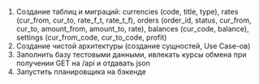 1. Создание таблиц и миграций: 
    currencies (code, title, type),
    rates (cur_from, cur_to, rate_f_t, rate_t_f),
    orders (order_id, status, cur_from, cur_to, amount_from, amount_to, rate),
    balances (cur_code, balance),
    settings (cur_from_code, cur_to_code, profit)
2. Создание чистой архитектуры (создание сущностей, Use Case-ов)
3. Заполнить базу тестовыми данными, ивлекать курсы обмена при получении GET на /api и отдавать json
4.  Запустить планировщика на бэкенде
